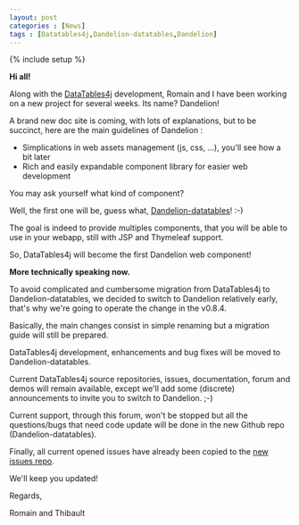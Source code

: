 ```yaml
---
layout: post
categories : [News]
tags : [Datatables4j,Dandelion-datatables,Dandelion]
---
```

{% include setup %}

**Hi all!**


Along with the [DataTables4j](https://github.com/datatables4j) development, Romain and I have been working on a new project for several weeks. Its name? Dandelion! 

A brand new doc site is coming, with lots of explanations, but to be succinct, here are the main guidelines of Dandelion :
 
* Simplications in web assets management (js, css, ...), you'll see how a bit later 
* Rich and easily expandable component library for easier web development 


You may ask yourself what kind of component? 

Well, the first one will be, guess what, [Dandelion-datatables](https://github.com/dandelion/datatables)! :-) 

The goal is indeed to provide multiples components, that you will be able to use in your webapp, still with JSP and Thymeleaf support. 

So, DataTables4j will become the first Dandelion web component! 


**More technically speaking now.**

To avoid complicated and cumbersome migration from DataTables4j to Dandelion-datatables, we decided to switch to Dandelion relatively early, that's why we're going to operate the change in the v0.8.4. 

Basically, the main changes consist in simple renaming but a migration guide will still be prepared. 


DataTables4j development, enhancements and bug fixes will be moved to Dandelion-datatables. 

Current DataTables4j source repositories, issues, documentation, forum and demos will remain available, except we'll add some (discrete) announcements to invite you to switch to Dandelion. ;-) 

Current support, through this forum, won't be stopped but all the questions/bugs that need code update will be done in the new Github repo (Dandelion-datatables). 

Finally, all current opened issues have already been copied to the [new issues repo](http://github.com/dandelion/issues/issues). 


We'll keep you updated! 


Regards, 

Romain and Thibault
